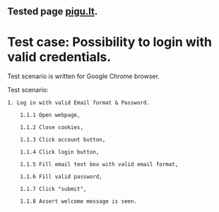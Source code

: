 ## Tested page [pigu.lt](https://pigu.lt/lt/).
# Test case: Possibility to login with valid credentials.

Test scenario is written for Google Chrome browser.

Test scenario:

    1. Log in with valid Email format & Password.
    
        1.1.1 Open webpage,
        
        1.1.2 Close cookies,
        
        1.1.3 Click account button,
        
        1.1.4 Click login button,
        
        1.1.5 Fill email text box with valid email format,
        
        1.1.6 Fill valid password,
        
        1.1.7 Click "submit",
        
        1.1.8 Assert welcome message is seen.
